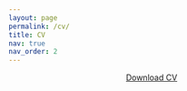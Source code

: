 ```yaml
---
layout: page
permalink: /cv/
title: CV
nav: true
nav_order: 2
---
```


<div style="text-align: center; margin-bottom: 10px;">
    <a href="/assets/pdf/CV_102024.pdf" target="_blank">Download CV</a>
</div>

<object data="/assets/pdf/CV_102024.pdf" type="application/pdf" style="width: 100%; height: 100vh;">
    <embed src="/assets/pdf/CV_102024.pdf" style="width: 100%; height: 100vh;">
    </embed>
</object>